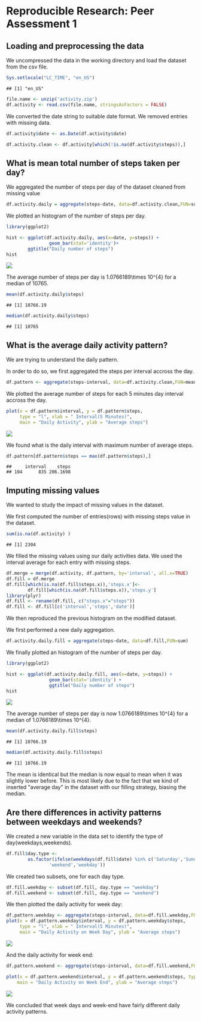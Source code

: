 # Reproducible Research: Peer Assessment 1


## Loading and preprocessing the data

We uncompressed the data in the working directory and load the dataset from the csv file.


```r
Sys.setlocale("LC_TIME", "en_US")
```

```
## [1] "en_US"
```

```r
file.name <- unzip('activity.zip')
df.activity <- read.csv(file.name, stringsAsFactors = FALSE)
```

We converted the date string to suitable date format. We removed entries with missing data.


```r
df.activity$date <- as.Date(df.activity$date)

df.activity.clean <- df.activity[which(!is.na(df.activity$steps)),]
```

## What is mean total number of steps taken per day?

We aggregated the number of steps per day of the dataset cleaned from missing value


```r
df.activity.daily = aggregate(steps~date, data=df.activity.clean,FUN=sum)
```

We plotted an histogram of the number of steps per day.


```r
library(ggplot2)

hist <- ggplot(df.activity.daily, aes(x=date, y=steps)) +
                geom_bar(stat='identity')+ 
        ggtitle("Daily number of steps")
hist
```

![](PA1_template_files/figure-html/unnamed-chunk-4-1.png) 

The average number of steps per day is 1.0766189\times 10^{4} for a median of 10765.


```r
mean(df.activity.daily$steps)
```

```
## [1] 10766.19
```


```r
median(df.activity.daily$steps)
```

```
## [1] 10765
```



## What is the average daily activity pattern?

We are trying to understand the daily pattern. 

In order to do so, we first aggregated the steps per interval accross the day.

```r
df.pattern <- aggregate(steps~interval, data=df.activity.clean,FUN=mean)
```

We plotted the average number of steps for each 5 minutes day interval accross the day.


```r
plot(x = df.pattern$interval, y = df.pattern$steps, 
     type = "l", xlab = " Interval(5 Minutes)", 
     main = "Daily Activity", ylab = "Average steps")
```

![](PA1_template_files/figure-html/unnamed-chunk-8-1.png) 

We found what is the daily interval with maximum number of average steps.


```r
df.pattern[df.pattern$steps == max(df.pattern$steps),]
```

```
##     interval    steps
## 104      835 206.1698
```

## Imputing missing values

We wanted to study the impact of missing values in the dataset.

We first computed the number of entries(rows) with missing steps value in the dataset.


```r
sum(is.na(df.activity) )
```

```
## [1] 2304
```

We filled the missing values using our daily activities data. We used the interval average for each entry with missing steps.


```r
df.merge = merge(df.activity, df.pattern, by='interval', all.x=TRUE)
df.fill = df.merge
df.fill[which(is.na(df.fill$steps.x)),'steps.x']<- 
        df.fill[which(is.na(df.fill$steps.x)),'steps.y']
library(plyr)
df.fill <- rename(df.fill, c("steps.x"="steps"))
df.fill <- df.fill[c('interval','steps','date')]
```



We then reproduced the previous histogram on the modified dataset.

We first performed a new daily aggregation.


```r
df.activity.daily.fill = aggregate(steps~date, data=df.fill,FUN=sum)
```

We finally plotted an histogram of the number of steps per day.


```r
library(ggplot2)

hist <- ggplot(df.activity.daily.fill, aes(x=date, y=steps)) +
                geom_bar(stat='identity') +
                ggtitle("Daily number of steps")
hist
```

![](PA1_template_files/figure-html/unnamed-chunk-13-1.png) 

The average number of steps per day is now  1.0766189\times 10^{4} for a median of 1.0766189\times 10^{4}.


```r
mean(df.activity.daily.fill$steps)
```

```
## [1] 10766.19
```


```r
median(df.activity.daily.fill$steps)
```

```
## [1] 10766.19
```

The mean is identical but the median is now equal to mean when it was slightly lower before. This is most likely due to the fact that we kind of inserted "average day" in the dataset with our filling strategy, biasing the median.

## Are there differences in activity patterns between weekdays and weekends?


We created a new variable in the data set to identify the type of day(weekdays,weekends).


```r
df.fill$day.type <-  
        as.factor(ifelse(weekdays(df.fill$date) %in% c('Saturday','Sunday'),
                'weekend','weekday'))
```


We created two subsets, one for each day type.


```r
df.fill.weekday <- subset(df.fill, day.type == "weekday") 
df.fill.weekend <- subset(df.fill, day.type == "weekend") 
```

We then plotted the daily activity for week day:


```r
df.pattern.weekday <- aggregate(steps~interval, data=df.fill.weekday,FUN=mean)
plot(x = df.pattern.weekday$interval, y = df.pattern.weekday$steps, 
     type = "l", xlab = " Interval(5 Minutes)", 
     main = "Daily Activity on Week Day", ylab = "Average steps")
```

![](PA1_template_files/figure-html/unnamed-chunk-18-1.png) 

And the daily activity for week end:


```r
df.pattern.weekend <- aggregate(steps~interval, data=df.fill.weekend,FUN=mean)

plot(x = df.pattern.weekend$interval, y = df.pattern.weekend$steps, type = "l", xlab = " Interval(5 Minutes)", 
    main = "Daily Activity on Week End", ylab = "Average steps")
```

![](PA1_template_files/figure-html/unnamed-chunk-19-1.png) 

We concluded that week days and week-end have fairly different daily activity patterns.
